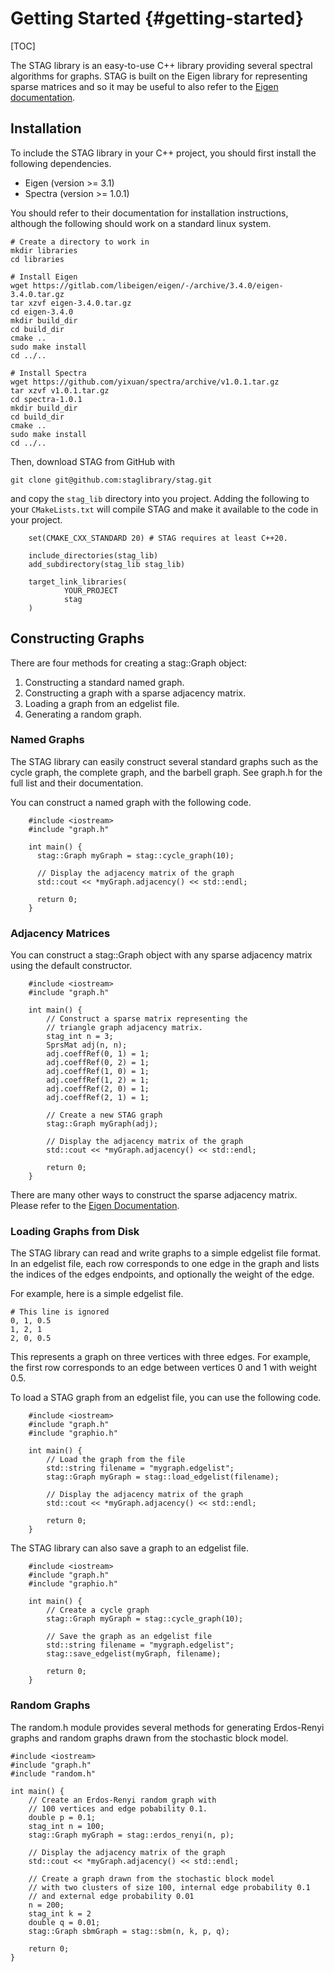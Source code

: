 Getting Started {#getting-started}
===============

[TOC]

The STAG library is an easy-to-use C++ library providing several spectral
algorithms for graphs.
STAG is built on the Eigen library for representing sparse matrices and
so it may be useful to also refer to the [Eigen documentation](https://eigen.tuxfamily.org/dox/>).

Installation
------------
To include the STAG library in your C++ project, you should first install the following
dependencies.

- Eigen (version >= 3.1)
- Spectra (version >= 1.0.1)

You should refer to their documentation for installation instructions,
although the following should work on a standard linux system.

~~~~~~~~~~~~~~~~~~~~
# Create a directory to work in
mkdir libraries
cd libraries

# Install Eigen
wget https://gitlab.com/libeigen/eigen/-/archive/3.4.0/eigen-3.4.0.tar.gz
tar xzvf eigen-3.4.0.tar.gz
cd eigen-3.4.0
mkdir build_dir
cd build_dir
cmake ..
sudo make install
cd ../..

# Install Spectra
wget https://github.com/yixuan/spectra/archive/v1.0.1.tar.gz
tar xzvf v1.0.1.tar.gz
cd spectra-1.0.1
mkdir build_dir
cd build_dir
cmake ..
sudo make install
cd ../..
~~~~~~~~~~~~~~~~~~~~

Then, download STAG from GitHub with

~~~~~~~~~~~~{.bash}
git clone git@github.com:staglibrary/stag.git
~~~~~~~~~~~~

and copy the ``stag_lib`` directory into you project.
Adding the following to your ``CMakeLists.txt`` will compile STAG and make it available
to the code in your project.

~~~~~~~~~~~~~~~~~~~~{.cmake}
    set(CMAKE_CXX_STANDARD 20) # STAG requires at least C++20.

    include_directories(stag_lib)
    add_subdirectory(stag_lib stag_lib)

    target_link_libraries(
            YOUR_PROJECT
            stag
    )
~~~~~~~~~~~~~~~~~~~~

Constructing Graphs
-------------------
There are four methods for creating a stag::Graph object:

1. Constructing a standard named graph.
2. Constructing a graph with a sparse adjacency matrix.
3. Loading a graph from an edgelist file.
4. Generating a random graph.

### Named Graphs

The STAG library can easily construct several standard graphs such as the
cycle graph, the complete graph, and the barbell graph.
See graph.h for the full list and their documentation.

You can construct a named graph with the following code.

~~~~~~~~~~~~~~~~~~~~{.cpp}
    #include <iostream>
    #include "graph.h"

    int main() {
      stag::Graph myGraph = stag::cycle_graph(10);

      // Display the adjacency matrix of the graph
      std::cout << *myGraph.adjacency() << std::endl;

      return 0;
    }
~~~~~~~~~~~~~~~~~~~~

### Adjacency Matrices

You can construct a stag::Graph object with any sparse adjacency matrix using
the default constructor.

~~~~~~~~~~~~~~~~~~~~{.cpp}
    #include <iostream>
    #include "graph.h"

    int main() {
        // Construct a sparse matrix representing the
        // triangle graph adjacency matrix.
        stag_int n = 3;
        SprsMat adj(n, n);
        adj.coeffRef(0, 1) = 1;
        adj.coeffRef(0, 2) = 1;
        adj.coeffRef(1, 0) = 1;
        adj.coeffRef(1, 2) = 1;
        adj.coeffRef(2, 0) = 1;
        adj.coeffRef(2, 1) = 1;

        // Create a new STAG graph
        stag::Graph myGraph(adj);

        // Display the adjacency matrix of the graph
        std::cout << *myGraph.adjacency() << std::endl;
  
        return 0;
    }
~~~~~~~~~~~~~~~~~~~~

There are many other ways to construct the sparse adjacency matrix.
Please refer to the [Eigen Documentation](https://eigen.tuxfamily.org/dox/group__TutorialSparse.html).

### Loading Graphs from Disk

The STAG library can read and write graphs to a simple edgelist file format.
In an edgelist file, each row corresponds to one edge in the graph and lists 
the indices of the edges endpoints, and optionally the weight of the edge.

For example, here is a simple edgelist file.

~~~~~~~~~~~~~
# This line is ignored
0, 1, 0.5
1, 2, 1
2, 0, 0.5
~~~~~~~~~~~~~

This represents a graph on three vertices with three edges.
For example, the first row corresponds to an edge between vertices 0 and 1 with weight
0.5.

To load a STAG graph from an edgelist file, you can use the following code.

~~~~~~~~~~~~~~~{.cpp}
    #include <iostream>
    #include "graph.h"
    #include "graphio.h"

    int main() {
        // Load the graph from the file
        std::string filename = "mygraph.edgelist";
        stag::Graph myGraph = stag::load_edgelist(filename);
        
        // Display the adjacency matrix of the graph
        std::cout << *myGraph.adjacency() << std::endl;
  
        return 0;
    }
~~~~~~~~~~~~~~~

The STAG library can also save a graph to an edgelist file.

~~~~~~~~~~~~~~~{.cpp}
    #include <iostream>
    #include "graph.h"
    #include "graphio.h"

    int main() {
        // Create a cycle graph
        stag::Graph myGraph = stag::cycle_graph(10);
        
        // Save the graph as an edgelist file
        std::string filename = "mygraph.edgelist";
        stag::save_edgelist(myGraph, filename);
  
        return 0;
    }
~~~~~~~~~~~~~~~

### Random Graphs

The random.h module provides several methods for generating
Erdos-Renyi graphs and random graphs drawn from the stochastic
block model.

~~~~~~~~~~~~~~~~{.cpp}
#include <iostream>
#include "graph.h"
#include "random.h"

int main() {
    // Create an Erdos-Renyi random graph with
    // 100 vertices and edge pobability 0.1.
    double p = 0.1;
    stag_int n = 100;
    stag::Graph myGraph = stag::erdos_renyi(n, p);
    
    // Display the adjacency matrix of the graph
    std::cout << *myGraph.adjacency() << std::endl;
    
    // Create a graph drawn from the stochastic block model
    // with two clusters of size 100, internal edge probability 0.1
    // and external edge probability 0.01
    n = 200;
    stag_int k = 2
    double q = 0.01;
    stag::Graph sbmGraph = stag::sbm(n, k, p, q);
    
    return 0;
}
~~~~~~~~~~~~~~~~
